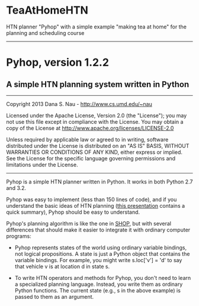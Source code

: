 # TeaAtHomeHTN

HTN planner "Pyhop" with a simple example "making tea at home" for the planning and scheduling course

---

# Pyhop, version 1.2.2
## A simple HTN planning system written in Python

----

Copyright 2013 Dana S. Nau - <http://www.cs.umd.edu/~nau>

Licensed under the Apache License, Version 2.0 (the "License"); you may not use this file except in compliance with the License. You may obtain a copy of the License at <http://www.apache.org/licenses/LICENSE-2.0>

Unless required by applicable law or agreed to in writing, software distributed under the License is distributed on an "AS IS" BASIS, WITHOUT WARRANTIES OR CONDITIONS OF ANY KIND, either express or implied. See the License for the specific language governing permissions and limitations under the License.

----

Pyhop is a simple HTN planner written in Python. 
It works in both Python 2.7 and 3.2. 

Pyhop was easy to implement (less than 150 lines of code), and if you understand the basic ideas of HTN planning ([this presentation](http://www.cs.umd.edu/~nau/papers/nau2013game.pdf) contains a quick summary),
Pyhop should be easy to understand.

Pyhop's planning algorithm is like the one in [SHOP](http://www.cs.umd.edu/projects/shop/), but with several differences that should make it easier to integrate it with ordinary computer programs:

  - Pyhop represents states of the world using ordinary variable bindings, not logical propositions. A state is just a Python object that contains the variable bindings.  For example, you might write s.loc['v'] = 'd' to say that vehicle v is at location d in state s.
  
  - To write HTN operators and methods for Pyhop, you don't need to learn a specialized planning language. Instead, you write them as ordinary Python functions. The current state (e.g., s in the above example) is passed to them as an argument.


